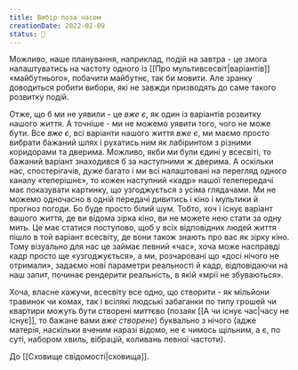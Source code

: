 ```yaml
---
title: Вибір поза часом
creationDate: 2022-02-09
status: 🌱
---
```

Можливо, наше планування, наприклад, подій на завтра - це змога налаштуватись на частоту одного із [[Про мультивсесвіт|варіантів]] «майбутнього», побачити майбутнє, так би мовити. Але зранку доводиться робити вибори, які не завжди призводять до саме такого розвитку подій. 

Отже, що б ми не уявили - це *вже є*, як один із варіантів розвитку нашого життя. А точніше - ми не можемо уявити того, чого не може бути. Все *вже є*, всі варіанти нашого життя *вже є*, ми маємо просто вибрати бажаний шлях і рухатись ним як лабіринтом з різними коридорами та дверима. Можливо, якби ми були єдині у всесвіті, то бажаний варіант знаходився б за наступними ж дверима. А оскільки нас, спостерігачів, дуже багато і ми всі налаштовані на перегляд одного каналу «теперішнє», то кожен наступний «кадр» нашої телепередачі має показувати картинку, що узгоджується з усіма глядачами. Ми не можемо одночасно в одній передачі дивитись і кіно і мультики й прогноз погоди. Бо буде просто білий шум. Тобто, хоч і існує варіант вашого життя, де ви відома зірка кіно, ви не можете нею стати за одну мить. Це має статися поступово, щоб у всіх відповідних людей життя пішло в той варіант всесвіту, де вони також знають про вас як зірку кіно. Тому візуально для нас це займає певний «час», хоча може насправді кадр просто ще «узгоджується», а ми, розчаровані що «досі нічого не отримали», задаємо нові параметри реальності й кадр, відповідаючи на наш запит, починає рендерити реальність, в якій «мрії не збуваються».

Хоча, власне кажучи, всесвіту все одно, що створити - як мільйони травинок чи комах, так і всілякі людські забаганки по типу грошей чи квартири можуть бути створені миттєво (позаяк [[А чи існує час|часу не існує]], то бажане вами _вже створене_) буквально з нічого (адже матерія, наскільки вченим наразі відомо, не є чимось щільним, а є, по суті, набором хвиль, вібрацій, коливань певної частоти).

До [[Сховище свідомості|сховища]].
